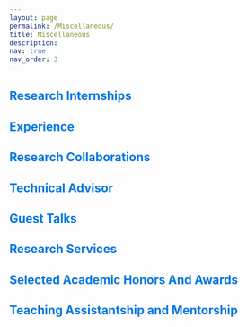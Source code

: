 ```yaml
---
layout: page
permalink: /Miscellaneous/
title: Miscellaneous
description: 
nav: true
nav_order: 3
---
```


<html>
<head>
	<meta name="viewport" content="width=device-width, initial-scale=1.0">
	<style>
		.project {
			width: 100%;
			padding: 10px;
			border: 1px solid #ccc;
			margin-bottom: 15px;
			box-sizing: border-box;
            height: 30%;  
		}
		.project1 {
			width: 100%;
			padding: 10px;
			border: 1px solid #ccc;
			margin-bottom: 20px;
			box-sizing: border-box;
            height: 28%;  
		}
		.boxp1 {
			border: 1px solid #ccc;
			padding: 10px;
			margin: 10px;
			display: none;
		}
		.boxp2 {
			border: 1px solid #ccc;
			padding: 10px;
			margin: 10px;
			display: none;
		}
		.boxp3 {
			border: 1px solid #ccc;
			padding: 10px;
			margin: 10px;
			display: none;
		}
		.boxp4 {
			border: 1px solid #ccc;
			padding: 10px;
			margin: 10px;
			display: none;
		}
		.boxp5 {
			border: 1px solid #ccc;
			padding: 10px;
			margin: 10px;
			display: none;
		}
		.boxp6 {
			border: 1px solid #ccc;
			padding: 10px;
			margin: 10px;
			display: none;
		}
		.boxp7 {
			border: 1px solid #ccc;
			padding: 10px;
			margin: 10px;
			display: none;
		}
		.boxp8 {
			border: 1px solid #ccc;
			padding: 10px;
			margin: 10px;
			display: none;
		}
		.headline {
			cursor: pointer;
			color: #0076df;
		}
		.show {
			display: block;
		}
	</style>
	<script>
		function toggleBox1() {
			var box = document.querySelector('.boxp1');
			box.classList.toggle('show');
		}
		function toggleBox2() {
			var box = document.querySelector('.boxp2');
			box.classList.toggle('show');
		}
		function toggleBox3() {
			var box = document.querySelector('.boxp3');
			box.classList.toggle('show');
		}
		function toggleBox4() {
			var box = document.querySelector('.boxp4');
			box.classList.toggle('show');
		}
		function toggleBox5() {
			var box = document.querySelector('.boxp5');
			box.classList.toggle('show');
		}
		function toggleBox6() {
			var box = document.querySelector('.boxp6');
			box.classList.toggle('show');
		}
		function toggleBox7() {
			var box = document.querySelector('.boxp7');
			box.classList.toggle('show');
		}
		function toggleBox8() {
			var box = document.querySelector('.boxp8');
			box.classList.toggle('show');
		}
	</script>
</head>
<body>
  <!-- Box for Research Internships-->
    <h2 class="headline" onclick="toggleBox6()">Research Internships</h2>
	<div class="boxp6">
    <div class="project">
			<h4>Microsoft India, Machine Translation Team</h4>
			<p>Research Intern, August 2022 - December 2022 [ 5 Months ]</p>
      <p> <b>Topic:</b> Machine Translation for Extremely Low Resource Languages/Dialects</p>
		</div>
		<div class="project">
			<h4>Microsoft India, Auto-suggest Team</h4>
			<p>Research Intern, June 2021 - July 2021 [ 2 Months ]</p>
      <p> <b>Topic:</b> Trie Context Augmentation to improve Auto-suggestions for Bing Search Engine</p>
		</div>
		<div class="project">
			<h4>Nvidia AI Research Center India</h4>
			<p>Research Intern, May 2020 - Jan 2021 [ 9 Months ]</p>
      <p> <b>Topic:</b> Towards Unsupervised Cross-lingual Transfer and Generation for Indian Languages</p>
		</div>
	</div>
  <!-- Box for Experience -->
  <h2 class="headline" onclick="toggleBox1()">Experience</h2>
	<div class="boxp1">
		<h4> Data Scientist at <a href="https://ntwist.com/">NTwist</a>, India</h4>
		<p>AI Startup, July 2017 - March 2018 [9 Months]</p>
    <ol type="1">
      <li>Optimization and automation of Gas-plant production by modeling with Deep Reinforcement
 Learning and Deep Neural Networks. </li>
      <li>Attributes Correlation study in higher dimension.</li>
    </ol>
	</div>
  <!-- Box for Research Collaborations  -->
  <h2 class="headline" onclick="toggleBox7()">Research Collaborations</h2>
	<div class="boxp7">
    <div class="project">
			<h4>Microsoft India, Auto-suggest Team</h4>
			<p>Collaborator Under Microsoft Academic Grant (MAPG), July 2022 - June 2023 [ 1 Year ]</p>
      <p> <b>Topic:</b> Multilingual and Non-toxic Auto-suggestion Generations for Bing Search Engine</p>
		</div>
		<div class="project">
			<h4>Microsoft India, Auto-suggest Team</h4>
			<p>Collaborator Under Microsoft Academic Grant (MAPG), July 2021 - June 2021 [ 1 Year ]</p>
      <p> <b>Topic:</b> Trie Context Augmentation to improve Auto-suggestions for Bing Search Engine</p>
		</div>
	</div>
  <!-- Box Technical Advisor< -->
  <h2 class="headline" onclick="toggleBox2()">Technical Advisor</h2>
	<div class="boxp2">
		<h4> Technical Advisor at <a href="https://lendingkatalyst.com/">Lending Katalyst</a>, India</h4>
		<p>AI-NLP Startup in Legal Domain, February 2022- June 2023</p>
    <ol type="1">
      <li>Provide AI/NLP-oriented solutions for real-world use cases in the legal domain </li>
      <li>The problems are interdisciplinary in nature, involving NLP, multilingual, legal domain, and linguistic</li>
    </ol>
	</div>
  <!-- Box for Guest talk -->
  <h2 class="headline" onclick="toggleBox8()">Guest Talks</h2>
	<div class="boxp8">
    <div class="project1">
      <h5><b>[April 2022]</b> Guest Task at SCIS, University of Hyderabad, India</h5> <b>Topic:</b> Introduction to Deep-Learning through lenses of Natural Language Processing 
		</div>
    <div class="project1">
      <h5><b>[December 2021]</b> Guest Talk at SVECW college, Bhimavaram, AP, India</h5> <b>Topic:</b> Introduction to Deep Learning for Natural Language Processing [<b>100+</b> participants]
		</div>
    <div class="project1">
      <h5><b>[May 2021]</b> Guest Talk at ASIC, NLP Reading and Discussion Groups</h5> <b>Topic:</b> ZmBART: An Unsupervised Cross-lingual Transfer Framework for Language Generation
		</div>
    <div class="project1">
      <h5><b>[December 2020]</b> Guest Talk at Faculty Development Program on Data Science</h5> <b>Topic:</b> Introduction to RNN - Data Processing and Text Classification
		</div>
    <div class="project1">
      <h5><b>[November 2020]</b> Guest Talk at ACM IIT Hyderabad Student Chapter</h5> <b>Topic:</b>  Learning to Distract: Generation of incorrect options from Reading Comprehension MCQ
		</div>
  	</div>
  <!-- RESEARCH SERVICES < -->
  <h2 class="headline" onclick="toggleBox3()">Research Services</h2>
	<div class="boxp3">
    <ol type="1">
      <li><b>Reviewer:</b> ACL [2021-23], EMNLP [2021-22], ICLR [2021-22], AAAI [2021-22], ARR [2022-23], SIGTYPE [2021] and MLR [2021]</li>
      <li><b>Student Volunteer:</b> ACL [2020, 21, 22(in-person)], EMNLP [2020, 21, 22(head)], ICML [2020-21], ICLR [2020-21], NeuralPS [2020-21], NAACL [2021-22], CIKM [2020] and ACML [2022(lead)] </li>
      <li>Attended ACL [2020, 21, 22(in-person)], EMNLP [2020-22], NAACL [2021-22], ICLR [2020-21], ICML [2020-21], CIKM [2020-2021], NeuralPS [2020-21], ACML [2022 (In-person)] and CoDS-COMAD [2020(in-person), 21, 22, 23] </li>
      <li>Hybrid infrastructure (Airmeet) <b>head</b> for the ACML conference 2022</li>
      <li>Participated in <b>Google India Hackathon</b> at the Hyderabad office in Oct-2018</li>
      <li>Organizer of a one-day workshop on <b>Sara Translator and Recent Trends in NLP</b> in October 2016</li>
    </ol>
	</div>
  <!-- ACADEMIC HONORS & AWARDS < -->
  <h2 class="headline" onclick="toggleBox4()">Selected Academic Honors And Awards</h2>
	<div class="boxp4">
    <ol type="1">
      <li>Received a grant of 100K INR for attending the conference by IIT Hyderabad in <b>Exceptional Research Scholar</b> category</li>
      <li><a href="http://lcs2.iiitd.edu.in/CONSTRAINT-2021/"> Shared task best paper honorable mention</a> for our CONSTRAINT workshop of AAAI 2021 paper </li>
      <li><b>Microsoft and ACL Travel Grant:</b> Received travel grants to present our Meta-XNLG work in ACL 2022 in Dublin, Ireland</li>
      <li>Our <b>ZmBART</b> and <b>Meta-XNLG</b> papers are recognized as the premier papers from India by IKDD-ACM India. <a href="https://ikdd.acm.org/premier-papers.php/">[Link]</a></li>
      <li>Received <b>Student Travel Grant</b> to attend CODS-COMAD 2022 and 2023</li>
      <li>Received <b>fully-funded</b> summer school offers from <b>Oxford University ML Summer School</b> 2021, 2022 and 2023</li>
      <li><b>ACM SIGIR and ACM India-IARCS Grant 2020:</b> Received to present our CIKM 2020 work</li>
      <li><b>Suzuki Foundation Fellowship 2020 & 2021:</b> Fully funded visit to Shizuoka University, Japan, for a short research stay</li>
      <li><b>BBC & IITG Hackathon:</b> Received a fully paid trip for a Hackathon in Google office Gurugram, India by BBC India and IITG</li>
      <li>The <b>University of Tokyo and IITH workshop 2018:</b> Secured <b>2nd place</b> in the workshop (shared task) at IIT Hyderabad</li>
      <li>2014, 2015, and 2016 GATE qualified with <b>95+</b> percentile</li>
      <li>In high school, secured <b>2nd</b> place in Ballia district, Utter Pradesh, India</li>
      <li><b>Winning</b> caption of National Cadet Corps (NCC) in 8th grade.</li>
    </ol>
	</div>
  <!-- TEACHING ASSISTANTSHIP & MENTORSHIP < -->
  <h2 class="headline" onclick="toggleBox5()">Teaching Assistantship and Mentorship</h2>
	<div class="boxp5">
    <ol type="1">
      <li>Took <b>lectures/hands-on sessions</b> in the NLP/IR Course at IITH during 2020-2023</li>
      <li><b>TA at IITH:</b> NLP&IR (Spring’23, 45+ students), Information Retrieval (Fall’21, 25+ students), NLP (Spring’21, 110+ students), IR(Fall’20, 60+ students), NLP (Spring’’20, 45+ students), IR (Fall’19, 30+ students) and Algorithm (Spring’19, 120+ students)</li>
      <li><b>TA at UoH:</b> NLP (Fall’16, 20+ students) and Optimization Technique (Spring’17, 55+ students)</li>
      <li><b>Project Mentor at IITH:</b> NLP&IR (Spring’23, mentored 4 groups), IR (Fall’21, mentored 7 groups), IR (Fall’20, mentored 8 groups), NLP (Summar’20, mentored 4 groups), and NLP (Winter’19, mentored 2 Groups)</li>
    </ol>
	</div>
</body>
